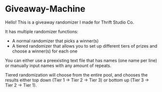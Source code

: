 # Giveaway-Machine

Hello! This is a giveaway randomizer I made for Thrift Studio Co.

It has multiple randomizer functions:
- A normal randomizer that picks a winner(s)
- A tiered randomizer that allows you to set up different tiers of prizes and choose a winner(s) for each one

You can either use a preexisting text file that has names (one name per line) or manually input names with any amount of repeats.

Tiered randomization will choose from the entire pool, and chooses the results either top down (Tier 1 -> Tier 2 -> Tier 3) or bottom up (Tier 3 -> Tier 2 -> Tier 1).
